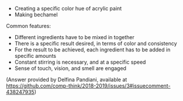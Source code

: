 * Creating a specific color hue of acrylic paint
* Making bechamel

Common features:

* Different ingredients have to be mixed in together
* There is a specific result desired, in terms of color and consistency
* For the result to be achieved, each ingredient has to be added in specific amounts
* Constant stirring is necessary, and at a specific speed
* Sense of touch, vision, and smell are engaged

(Answer provided by Delfina Pandiani, available at https://github.com/comp-think/2018-2019/issues/3#issuecomment-438247935)